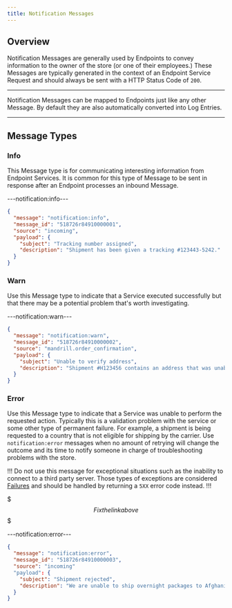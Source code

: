 ```yaml
---
title: Notification Messages
---
```


## Overview

Notification Messages are generally used by Endpoints to convey information to the owner of the store (or one of their employees.) These Messages are typically generated in the context of an Endpoint Service Request and should always be sent with a HTTP Status Code of `200`.

***
Notification Messages can be mapped to Endpoints just like any other Message. By default they are also automatically converted into Log Entries.
***

## Message Types

### Info

This Message type is for communicating interesting information from Endpoint Services. It is common for this type of Message to be sent in response after an Endpoint processes an inbound Message.

---notification:info---
```json
{
  "message": "notification:info",
  "message_id": "518726r84910000001",
  "source": "incoming",
  "payload": {
    "subject": "Tracking number assigned",
    "description": "Shipment has been given a tracking #123443-5242."
  }
}
```

### Warn

Use this Message type to indicate that a Service executed successfully but that there may be a potential problem that's worth investigating.

---notification:warn---
```json
{
  "message": "notification:warn",
  "message_id": "518726r84910000002",
  "source": "mandrill.order_confirmation",
  "payload": {
    "subject": "Unable to verify address",
    "description": "Shipment #H123456 contains an address that was unabled to be verified. We have shipped the package anyways but it may not get there!"
  }
}
```

### Error

Use this Message type to indicate that a Service was unable to perform the requested action. Typically this is a validation problem with the service or some other type of permanent failure. For example, a shipment is being requested to a country that is not eligible for shipping by the carrier. Use `notification:error` messages when no amount of retrying will change the outcome and its time to notify someone in charge of troubleshooting problems with the store.

!!!
Do not use this message for exceptional situations such as the inability to connect to a third party server. Those types of exceptions are considered [Failures]() and should be handled by returning a `5XX` error code instead.
!!!

$$$
Fix the link above
$$$

---notification:error---
```json
{
  "message": "notification:error",
  "message_id": "518726r84910000003",
  "source": "incoming"
  "payload": {
    "subject": "Shipment rejected",
    "description": "We are unable to ship overnight packages to Afghanistan."
  }
}
```